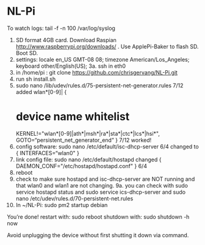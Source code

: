 NL-Pi
=====
To watch logs: tail -f -n 100 /var/log/syslog

1. SD format 4GB card. Download Raspian http://www.raspberrypi.org/downloads/ . Use ApplePi-Baker to flash SD. Boot SD.
2. settings: locale en_US GMT-08 08; timezone American/Los_Angeles; keyboard other/English(US);
3a. ssh in eth0
3. in /home/pi : git clone https://github.com/chrisgervang/NL-Pi.git
4. run sh install.sh
5. sudo nano /lib/udev/rules.d/75-persistent-net-generator.rules 7/12
added wlan*[0-9]| {
     # device name whitelist
     KERNEL!="wlan*[0-9]|ath*|msh*|ra*|sta*|ctc*|lcs*|hsi*", \
     GOTO=“persistent_net_generator_end”
} 7/12 worked!
6. config software: sudo nano /etc/default/isc-dhcp-server 6/4
changed to {
     INTERFACES=“wlan0"
}
7. link config file: sudo nano /etc/default/hostapd
changed {
     DAEMON_CONF="/etc/hostapd/hostapd.conf"
} 6/4
8. reboot
9. check to make sure hostapd and isc-dhcp-server are NOT running and that wlan0 and wlan1 are not changing.
9a. you can check with sudo service hostapd status and sudo service ics-dhcp-server and sudo nano /etc/udev/rules.d/70-persistent-net.rules
10. In ~/NL-Pi: sudo pm2 startup debian


You’re done! 
restart with: sudo reboot
shutdown with: sudo shutdown -h now

Avoid unplugging the device without first shutting it down via command.